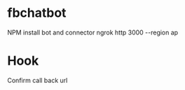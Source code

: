 # fbchatbot
NPM install bot and connector
ngrok http 3000 --region ap

# Hook
Confirm call back url
